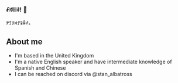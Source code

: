 ### ꋬꂻꈨꅪ! 👋

ꉢꆈꌠꉙꀋꈜꐙꄏ。

## About me

- I'm based in the United Kingdom
- I'm a native English speaker and have intermediate knowledge of Spanish and Chinese
- I can be reached on discord via @stan_albatross

<!--
**stanalbatross/stanalbatross** is a ✨ _special_ ✨ repository because its `README.md` (this file) appears on your GitHub profile.

Here are some ideas to get you started:

- 🔭 I’m currently working on ...
- 🌱 I’m currently learning ...
- 👯 I’m looking to collaborate on ...
- 🤔 I’m looking for help with ...
- 💬 Ask me about ...
- 📫 How to reach me: ...
- 😄 Pronouns: ...
- ⚡ Fun fact: ...
-->
